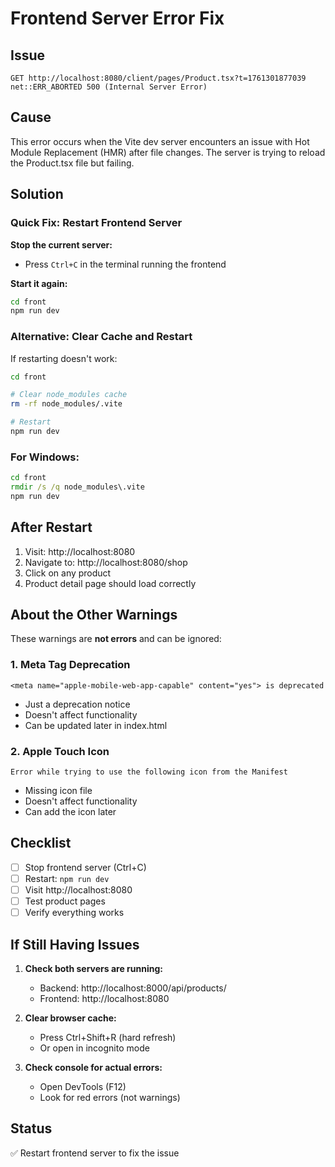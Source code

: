 # Frontend Server Error Fix

## Issue
```
GET http://localhost:8080/client/pages/Product.tsx?t=1761301877039 
net::ERR_ABORTED 500 (Internal Server Error)
```

## Cause
This error occurs when the Vite dev server encounters an issue with Hot Module Replacement (HMR) after file changes. The server is trying to reload the Product.tsx file but failing.

## Solution

### Quick Fix: Restart Frontend Server

**Stop the current server:**
- Press `Ctrl+C` in the terminal running the frontend

**Start it again:**
```bash
cd front
npm run dev
```

### Alternative: Clear Cache and Restart

If restarting doesn't work:

```bash
cd front

# Clear node_modules cache
rm -rf node_modules/.vite

# Restart
npm run dev
```

### For Windows:
```cmd
cd front
rmdir /s /q node_modules\.vite
npm run dev
```

## After Restart

1. Visit: http://localhost:8080
2. Navigate to: http://localhost:8080/shop
3. Click on any product
4. Product detail page should load correctly

## About the Other Warnings

These warnings are **not errors** and can be ignored:

### 1. Meta Tag Deprecation
```
<meta name="apple-mobile-web-app-capable" content="yes"> is deprecated
```
- Just a deprecation notice
- Doesn't affect functionality
- Can be updated later in index.html

### 2. Apple Touch Icon
```
Error while trying to use the following icon from the Manifest
```
- Missing icon file
- Doesn't affect functionality
- Can add the icon later

## Checklist

- [ ] Stop frontend server (Ctrl+C)
- [ ] Restart: `npm run dev`
- [ ] Visit http://localhost:8080
- [ ] Test product pages
- [ ] Verify everything works

## If Still Having Issues

1. **Check both servers are running:**
   - Backend: http://localhost:8000/api/products/
   - Frontend: http://localhost:8080

2. **Clear browser cache:**
   - Press Ctrl+Shift+R (hard refresh)
   - Or open in incognito mode

3. **Check console for actual errors:**
   - Open DevTools (F12)
   - Look for red errors (not warnings)

## Status
✅ Restart frontend server to fix the issue
